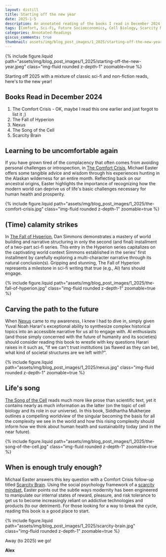 ```yaml
---
layout: distill
title: Starting off the new year
date: 2025-1-5
description: An annotated reading of the books I read in December 2024.
tags: [Comfort, Sci-Fi, Future Socioeconomics, Cell Biology, Scarcity Mindset]
categories: Annotated-Readings
giscus_comments: true
thumbnail: assets/img/blog_post_images/1_2025/starting-off-the-new-year.jpeg
---
```


<div class="l-page">
  {% include figure.liquid path="assets/img/blog_post_images/1_2025/starting-off-the-new-year.jpeg" class="img-fluid rounded z-depth-1" zoomable=true %}
</div>

Starting off 2025 with a mixture of classic sci-fi and non-fiction reads, here's to the new year!

## Books Read in December 2024
1. The Comfort Crisis - OK, maybe I read this one earlier and just forgot to list it ;)
2. The Fall of Hyperion
3. Nexus
4. The Song of the Cell
5. Scarcity Brain

## Learning to be uncomfortable again

If you have grown tired of the complacency that often comes from avoiding personal challenges or introspection, in [The Comfort Crisis](https://eastermichael.com/book/), Michael Easter offers some tangible advice and wisdom through his experiences hunting in the Alaskan wilderness for an entire month. Reflecting back on our ancestral origins, Easter highlights the importance of recognizing how the modern world can deprive us of life's basic challenges necessary for human health and prosperity.

<div class="l-body">
  {% include figure.liquid path="assets/img/blog_post_images/1_2025/the-comfort-crisis.jpg" class="img-fluid rounded z-depth-1" zoomable=true %}
</div>

## (Time) calamity strikes

In [The Fall of Hyperion](https://en.wikipedia.org/wiki/The_Fall_of_Hyperion_(novel)), Dan Simmons demonstrates a mastery of world building and narrative structuring in only the second (and final) installment of a two-part sci-fi series. This entry in the Hyperion series capitalizes on the captivating world context Simmons established in the series' first installment by carefully exploring a multi-character narrative through its natural conclusion(s). Gripping and stunning, The Fall of Hyperion represents a milestone in sci-fi writing that true (e.g., AI) fans should engage.

<div class="l-body">
  {% include figure.liquid path="assets/img/blog_post_images/1_2025/the-fall-of-hyperion.jpg" class="img-fluid rounded z-depth-1" zoomable=true %}
</div>

## Carving the path to the future

When [Nexus](https://www.ynharari.com/book/nexus/) came to my awareness, I knew I had to dive in, simply given Yuval Noah Harari's exceptional ability to synthesize complex historical topics into an accessible narrative for us all to engage with. AI enthusiasts (and those simply concerned with the future of humanity and its societies) should consider reading this book to wrestle with key questions Harari raises in it such as, "If we can't trust institutions (as flawed as they can be), what kind of societal structures are we left with?".

<div class="l-body">
  {% include figure.liquid path="assets/img/blog_post_images/1_2025/nexus.jpg" class="img-fluid rounded z-depth-1" zoomable=true %}
</div>

## Life's song

[The Song of the Cell](https://www.simonandschuster.com/books/The-Song-of-the-Cell/Siddhartha-Mukherjee/9781982117368) reads much more like prose than scientific text, yet it contains nearly as much information as the latter (on the topic of cell biology and its role in our universe). In this book, Siddhartha Mukherjee outlines a compelling worldview of the singular becoming the basis for all the complexity we see in the world and how this rising complexity should inform how we think about human health and sustainability today (and in the near future).

<div class="l-body">
  {% include figure.liquid path="assets/img/blog_post_images/1_2025/the-song-of-the-cell.jpg" class="img-fluid rounded z-depth-1" zoomable=true %}
</div>

## When is enough truly enough?

Michaal Easter answers this key question with a Comfort Crisis follow-up titled [Scarcity Brain](https://www.penguinrandomhouse.com/books/705376/scarcity-brain-by-michael-easter/). Using the social psychology framework of a [scarcity mindset](https://en.wikipedia.org/wiki/Scarcity_(social_psychology)), Easter points out the subtle ways modernity has been engineered to manipulate our internal states of reward, pleasure, and risk tolerance to get us to become increasingly reliant on addictive technologies and products (to our detriment). For those looking for a way to break the cycle, reading this book is a good place to start.

<div class="l-body">
  {% include figure.liquid path="assets/img/blog_post_images/1_2025/scarcity-brain.jpg" class="img-fluid rounded z-depth-1" zoomable=true %}
</div>

Away (to 2025) we go!

**Alex**